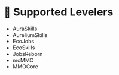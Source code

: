 # 👔 Supported Levelers

- AuraSkills
- AureliumSkills
- EcoJobs
- EcoSkills
- JobsReborn
- mcMMO
- MMOCore

